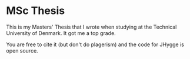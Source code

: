 # MSc Thesis

This is my Masters' Thesis that I wrote when studying at the Technical University of Denmark.
It got me a top grade.

You are free to cite it (but don't do plagerism) and the code for JHygge is open source.
